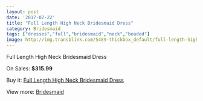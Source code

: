 ```yaml
---
layout: post
date: '2017-07-22'
title: "Full Length High Neck Bridesmaid Dress"
category: Bridesmaid
tags: ["dresses","full","bridesmaid","neck","beaded"]
image: http://img.transblink.com/5489-thickbox_default/full-length-high-neck-bridesmaid-dress.jpg
---
```

Full Length High Neck Bridesmaid Dress

On Sales: **$315.99**
<a href="https://www.transblink.com/en/bridesmaid/1779-full-length-high-neck-bridesmaid-dress.html"><amp-img layout="responsive" width="600" height="600" src="//img.transblink.com/5489-thickbox_default/full-length-high-neck-bridesmaid-dress.jpg" alt="Full Length High Neck Bridesmaid Dress 0" /></a>
<a href="https://www.transblink.com/en/bridesmaid/1779-full-length-high-neck-bridesmaid-dress.html"><amp-img layout="responsive" width="600" height="600" src="//img.transblink.com/5490-thickbox_default/full-length-high-neck-bridesmaid-dress.jpg" alt="Full Length High Neck Bridesmaid Dress 1" /></a>

Buy it: [Full Length High Neck Bridesmaid Dress](https://www.transblink.com/en/bridesmaid/1779-full-length-high-neck-bridesmaid-dress.html "Full Length High Neck Bridesmaid Dress")

View more: [Bridesmaid](https://www.transblink.com/en/4-bridesmaid "Bridesmaid")